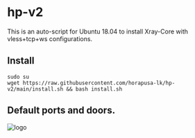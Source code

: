 # hp-v2
This is an auto-script for Ubuntu 18.04 to install Xray-Core with vless+tcp+ws configurations.

## Install
```
sudo su 
wget https://raw.githubusercontent.com/horapusa-lk/hp-v2/main/install.sh && bash install.sh
```

## Default ports and doors.
![logo](https://telegra.ph/file/1b7cc871ebd3d5399f998.png)
